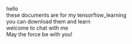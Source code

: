 hello <br> 
these documents are for my tensorflow_learning <br>
you can download them and learn   <br>
welcome to chat with me    <br>
May the force be with you!   <br>
